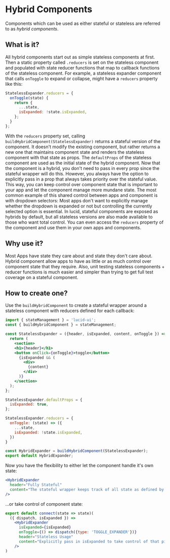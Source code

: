 # Hybrid Components
Components which can be used as either stateful or stateless are referred to as _hybrid components_.

## What is it?
All hybrid components start out as simple stateless components at first.
Then a static property called `.reducers` is set on the stateless component and populated with state reducer functions that map to callback functions of the stateless component.
For example, a stateless expander component that calls `onToggle` to expand or collapse, might have a `reducers` property like this:
```jsx
StatelessExpander.reducers = {
  onToggle(state) {
    return {
      ...state,
      isExpanded: !state.isExpanded,
    };
  }
};
```
With the `reducers` property set, calling `buildHybridComponent(StatelessExpander)` returns a stateful version of the component.
It doesn't modify the existing component, but rather returns a new one that maintains component state and renders the stateless component with that state as props.
The `defaultProps` of the stateless component are used as the initial state of the hybrid component.
Now that the component is a hybrid, you don't need to pass in every prop since the stateful wrapper will do this.
However, you always have the option to explicitly pass in a prop that always takes priority over the stateful value.
This way, you can keep control over component state that is important to your app and let the component manage more mundane state.
The most common example of this shared control between apps and component is with dropdown selectors:
Most apps don't want to explicitly manage whether the dropdown is expanded or not but controlling the currently selected option is essential.
In lucid, stateful components are exposed as hybrids by default, but all stateless versions are also made available to those who want total control.
You can even access the `reducers` property of the component and use them in your own apps and components.

## Why use it?
Most Apps have state they care about and state they don't care about.
Hybrid component allow apps to have as little or as much control over component state that they require.
Also, unit testing stateless components + reducer functions is much easier and simpler than trying to get full test coverage on a stateful component.

## How to create one?
Use the `buildHybridComponent` to create a stateful wrapper around a stateless component with reducers defined for each callback:
```jsx
import { stateManagement } = 'lucid-ui';
const { buildHybridComponent } = stateManagement;

const StatelessExpander = ({header, isExpanded, content, onToggle }) => {
  return (
    <section>
    <h1>{header}</h1>
    <button onClick={onToggle}>toggle</button>
      {isExpanded && (
        <div>
          {content}
        </div>
      )}
    </section>
  );
};

StatelessExpander.defaultProps = {
  isExpanded: true,
};

StatelessExpander.reducers = {
  onToggle: (state) => ({
    ...state,
    isExpanded: !state.isExpanded,
  })
}

const HybridExpander = buildHybridComponent(StatelessExpander);
export default HybridExpander;
```
Now you have the flexibility to either let the component handle it's own state:
```jsx
<HybridExpander
  header="Fully Stateful"
  content="The stateful wrapper keeps track of all state as defined by initial defaultProps and reducer functions."
/>
```
...or take control of component state:
```jsx
export default connect(state => state)(
  ({ dispatch, isExpanded }) =>
    <HybridExpander
      isExpanded={isExpanded}
      onToggle={() => dispatch({type: 'TOGGLE_EXPANDER'})}
      header="Stateless Usage"
      content="Explicitly pass in isExpanded to take control of that piece of state."
    />
)
```
